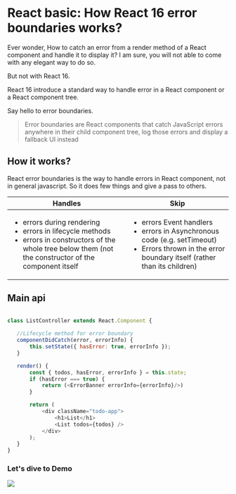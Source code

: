 
# React basic: How React 16 error boundaries works?

Ever wonder, How to catch an error from a render method of a React component and handle it to display it? I am sure, you will not able to come with any elegant way to do so.

But not with React 16.

React 16 introduce a standard way to handle error in a React component or a React component tree.

Say hello to error boundaries.

> Error boundaries are React components that catch JavaScript errors anywhere in their child component tree, log those errors and display a fallback UI instead

## How it works?

React error boundaries is the way to handle errors in React component, not in general javascript. So it does few things and give a pass to others.

<table class="view-table">
   <thead>
      <tr>
         <th>Handles</th>
         <th>Skip</th>
      </tr>
   </thead>
   <tbody>
      <tr>
         <td>
            <ul>
               <li>errors during rendering</li>
               <li>errors in lifecycle methods</li>
               <li>errors in constructors of the whole tree below them (not the constructor of the component itself</li>
            </ul>
         </td>
         <td>
            <ul>
               <li>errors Event handlers</li>
               <li>errors in Asynchronous code (e.g. setTimeout)</li>
               <li>Errors thrown in the error boundary itself (rather than its children)</li>
            </ul>
         </td>
      </tr>
   </tbody>
</table>

## Main api

```js

class ListController extends React.Component {
   
   //Lifecycle method for error boundary
   componentDidCatch(error, errorInfo) {
       this.setState({ hasError: true, errorInfo });
   }

   render() {
       const { todos, hasError, errorInfo } = this.state;
       if (hasError === true) {
           return (<ErrorBanner errorInfo={errorInfo}/>)
       }

       return (
           <div className="todo-app">
               <h1>List</h1>
               <List todos={todos} />
           </div>
       );
   }
}

```
### Let's dive to Demo

<a href="https://placeholder.com"><img src="https://via.placeholder.com/550x450"></a>


<!-- COPY ABOVE CODE-->
<!-- COPY ABOVE CODE-->
<!-- COPY ABOVE CODE-->

<link rel="stylesheet" href="/dist/main.min.css">
<link rel="stylesheet" href="/articles/style/editor.css">
<script src='https://cdn.rawgit.com/google/code-prettify/master/loader/run_prettify.js?skin=sunburst'/>

